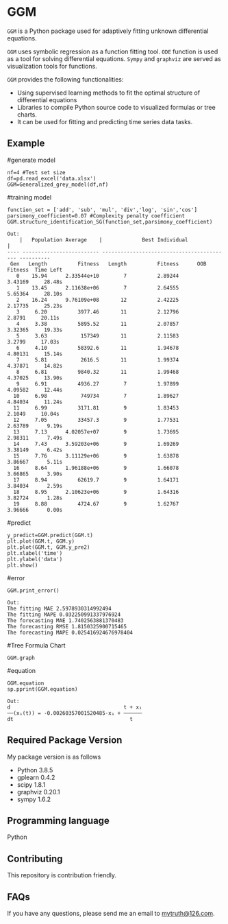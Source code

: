 # GGM

`GGM` is a Python package used for adaptively fitting unknown differential equations.

`GGM`  uses symbolic regression as a function fitting tool. `ODE` function is used as a tool for solving differential equations. `Sympy` and `graphviz` are served as visualization tools for functions.


`GGM` provides the following functionalities:

* Using supervised learning methods to fit the optimal structure of differential equations
* Libraries to compile Python source code to visualized formulas or tree charts.
* It can be used for fitting and predicting time series data tasks.

## Example
#generate model
```
nf=4 #Test set size
df=pd.read_excel('data.xlsx')
GGM=Generalized_grey_model(df,nf)
```
#training model
```
function_set = ['add', 'sub', 'mul', 'div','log', 'sin','cos'] 
parsimony_coefficient=0.07 #Complexity penalty coefficient
GGM.structure_identification_SG(function_set,parsimony_coefficient)
```
```
Out:
    |   Population Average    |             Best Individual              |
---- ------------------------- ------------------------------------------ ----------
 Gen   Length          Fitness   Length          Fitness      OOB Fitness  Time Left
   0    15.94      2.33544e+10        7          2.89244          3.43169     28.48s
   1    13.45      2.11638e+06        7          2.64555          5.65364     28.10s
   2    16.24      9.76109e+08       12          2.42225          2.17735     25.23s
   3     6.20          3977.46       11          2.12796           2.8791     20.11s
   4     3.38          5895.52       11          2.07857          3.32365     19.33s
   5     3.63           157349       11          2.11583           3.2799     17.03s
   6     4.10          58392.6       11          1.94678          4.80131     15.14s
   7     5.81           2616.5       11          1.99374          4.37871     14.82s
   8     6.81          9840.32       11          1.99468          4.37025     13.90s
   9     6.91          4936.27        7          1.97899          4.09582     12.44s
  10     6.98           749734        7          1.89627          4.84034     11.24s
  11     6.99          3171.81        9          1.83453           2.1049     10.04s
  12     7.05          33457.3        9          1.77531          2.63789      9.19s
  13     7.13      4.02057e+07        9          1.73695          2.98311      7.49s
  14     7.43      3.59203e+06        9          1.69269          3.38149      6.42s
  15     7.76      3.11129e+06        9          1.63878          3.86667      5.11s
  16     8.64      1.96188e+06        9          1.66078          3.66865      3.90s
  17     8.94          62619.7        9          1.64171          3.84034      2.59s
  18     8.95      2.10623e+06        9          1.64316          3.82724      1.28s
  19     8.88          4724.67        9          1.62767          3.96666      0.00s
```
#predict
```
y_predict=GGM.predict(GGM.t)
plt.plot(GGM.t, GGM.y)
plt.plot(GGM.t, GGM.y_pre2)
plt.xlabel('time')
plt.ylabel('data')
plt.show()
```
#error
```
GGM.print_error()
```
```
Out:
The fitting MAE 2.5978930314992494 
The fitting MAPE 0.032250991337976924 
The forecasting MAE 1.7402563881370483 
The forecasting RMSE 1.8150325900715465 
The forecasting MAPE 0.025416924676978404
```
#Tree Formula Chart
```
GGM.graph
```
#equation
```
GGM.equation
sp.pprint(GGM.equation)
```
```
Out:
d                                     t + x₁
──(x₁(t)) = -0.00260357001520485⋅x₁ + ──────
dt                                      t   
```
## Required Package Version
My package version is as follows
* Python 3.8.5
* gplearn 0.4.2
* scipy 1.8.1
* graphviz 0.20.1
* sympy 1.6.2

## Programming language
Python

## Contributing
This repository is contribution friendly.

## FAQs
If you have any questions, please send me an email to mytruth@126.com.






